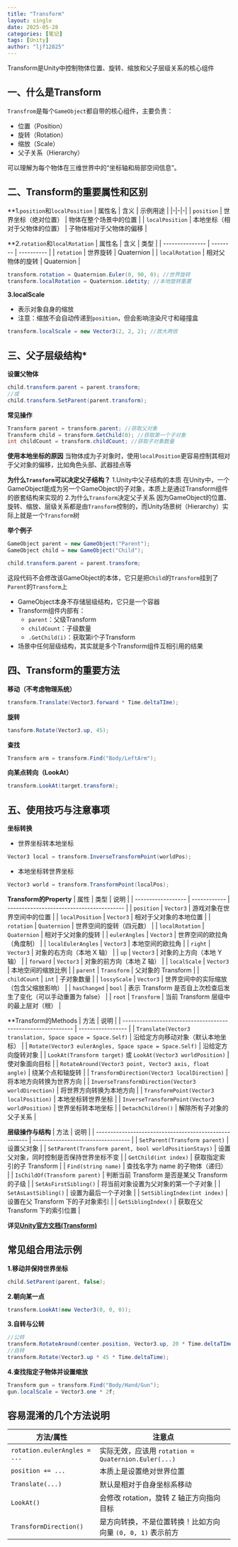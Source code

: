 ```yaml
---
title: "Transform"
layout: single
date: 2025-05-28
categories: [笔记]
tags: [Unity]
author: "ljf12825"
---
```

Transform是Unity中控制物体位置、旋转、缩放和父子层级关系的核心组件

## 一、什么是Transform
`Transfrom`是每个`GameObject`都自带的核心组件，主要负责：  
- 位置（Position）
- 旋转（Rotation）
- 缩放（Scale）
- 父子关系（Hierarchy）

可以理解为每个物体在三维世界中的“坐标轴和局部空间信息”。

## 二、Transform的重要属性和区别
**1.`position`和`localPosition`
| 属性名 | 含义 | 示例用途 |
|-|-|-|
| `position` | 世界坐标（绝对位置） | 物体在整个场景中的位置 |
| `localPosition` | 本地坐标（相对于父物体的位置） | 子物体相对于父物体的偏移 |

**2.`rotation`和`localRotation`
| 属性名             | 含义       | 类型         |
| --------------- | -------- | ---------- |
| `rotation`      | 世界旋转     | Quaternion |
| `localRotation` | 相对父物体的旋转 | Quaternion |


```csharp
transform.rotation = Quaternion.Euler(0, 90, 0); //世界旋转
transform.localRotation = Quaternion.idetity; //本地旋转重置
```

**3.localScale**
- 表示对象自身的缩放
- 注意：缩放不会自动传递到`position`，但会影响渲染尺寸和碰撞盒

```csharp
transform.localScale = new Vector3(2, 2, 2); //放大两倍
```

## 三、父子层级结构*

**设置父物体**
```csharp
child.transform.parent = parent.transform;
//或
child.transform.SetParent(parent.transform);
```

**常见操作**
```csharp
Transform parent = transform.parent; //获取父对象
Transform child = transform.GetChild(0); //获取第一个子对象
int childCount = transform.childCount; //获取子对象数量
```
**使用本地坐标的原因**
当物体成为子对象时，使用`localPosition`更容易控制其相对于父对象的偏移，比如角色头部、武器挂点等

**为什么`Transform`可以决定父子结构？**
1.Unity中父子结构的本质
在Unity中，一个GameObject能成为另一个GameObject的子对象，本质上是通过Transform组件的嵌套结构来实现的
2.为什么`Transform`决定父子关系
因为GameObject的位置、旋转、缩放、层级关系都是由`Transform`控制的，而Unity场景树（Hierarchy）实际上就是一个`Transform`树

**举个例子**
```csharp
GameObject parent = new GameObject("Parent");
GameObject child = new GameObject("Child");

child.transform.parent = parent.transform;
```
这段代码不会修改该GameObject的本体，它只是把`Child`的`Transform`挂到了`Parent`的`Transform`上
- GameObject本身不存储层级结构，它只是一个容器
- Transform组件内部有：
  - `parent`：父级Transform
  - `childCount`：子级数量
  - `.GetChild(i)`：获取第i个子Transform
- 场景中任何层级结构，其实就是多个Transform组件互相引用的结果

## 四、Transform的重要方法
**移动（不考虑物理系统）**
```csharp
transform.Translate(Vector3.forward * Time.deltaTIme);
```
**旋转**
```csharp
tansform.Rotate(Vector3.up, 45);
```
**查找**
```csharp
Transform arm = transform.Find("Body/LeftArm");
```
**向某点转向（LookAt）**
```csharp
transform.LookAt(target.transform);
```

## 五、使用技巧与注意事项
**坐标转换**
- 世界坐标转本地坐标
```csharp
Vector3 local = transform.InverseTransformPoint(worldPos);
```
- 本地坐标转世界坐标
```csharp
Vector3 world = transform.TransformPoint(localPos);
```

**Transform的Property**
| 属性                 | 类型           | 说明                                        |
| ------------------ | ------------ | ----------------------------------------- |
| `position`         | `Vector3`    | 游戏对象在世界空间中的位置                             |
| `localPosition`    | `Vector3`    | 相对于父对象的本地位置                               |
| `rotation`         | `Quaternion` | 世界空间的旋转（四元数）                              |
| `localRotation`    | `Quaternion` | 相对于父对象的旋转                                 |
| `eulerAngles`      | `Vector3`    | 世界空间的欧拉角（角度制）                             |
| `localEulerAngles` | `Vector3`    | 本地空间的欧拉角                                  |
| `right`            | `Vector3`    | 对象的右方向（本地 X 轴）                            |
| `up`               | `Vector3`    | 对象的上方向（本地 Y 轴）                            |
| `forward`          | `Vector3`    | 对象的前方向（本地 Z 轴）                            |
| `localScale`       | `Vector3`    | 本地空间的缩放比例                                 |
| `parent`           | `Transform`  | 父对象的 Transform                            |
| `childCount`       | `int`        | 子对象数量                                     |
| `lossyScale`       | `Vector3`    | 世界空间中的实际缩放（包含父缩放影响）                       |
| `hasChanged`       | `bool`       | 表示 Transform 是否自上次检查后发生了变化（可以手动重置为 false） |
| `root`             | `Transform`  | 当前 Transform 层级中的最上层对（根）                 |

**Transform的Methods
| 方法                                                           | 说明                |
| ------------------------------------------------------------ | ----------------- |
| `Translate(Vector3 translation, Space space = Space.Self)`   | 沿给定方向移动对象（默认本地坐标） |
| `Rotate(Vector3 eulerAngles, Space space = Space.Self)`      | 沿给定方向旋转对象         |
| `LookAt(Transform target)` 或 `LookAt(Vector3 worldPosition)` | 使对象面向目标           |
| `RotateAround(Vector3 point, Vector3 axis, float angle)`     | 绕某个点和轴旋转          |
| `TransformDirection(Vector3 localDirection)`                 | 将本地方向转换为世界方向      |
| `InverseTransformDirection(Vector3 worldDirection)`          | 将世界方向转换为本地方向      |
| `TransformPoint(Vector3 localPosition)`                      | 本地坐标转世界坐标         |
| `InverseTransformPoint(Vector3 worldPosition)`               | 世界坐标转本地坐标         |
| `DetachChildren()`                                           | 解除所有子对象的父子关系      |

**层级操作与结构**
| 方法                                                     | 说明                                 |
| ------------------------------------------------------ | ---------------------------------- |
| `SetParent(Transform parent)`                          | 设置父对象                              |
| `SetParent(Transform parent, bool worldPositionStays)` | 设置父对象，同时控制是否保持世界坐标不变               |
| `GetChild(int index)`                                  | 获取指定索引的子 Transform                 |
| `Find(string name)`                                    | 查找名字为 name 的子物体（递归）                |
| `IsChildOf(Transform parent)`                          | 判断当前 Transform 是否是某父 Transform 的子级 |
| `SetAsFirstSibling()`                                  | 将当前对象设置为父对象的第一个子对象                 |
| `SetAsLastSibling()`                                   | 设置为最后一个子对象                         |
| `SetSiblingIndex(int index)`                           | 设置在父 Transform 下的子对象索引             |
| `GetSiblingIndex()`                                    | 获取在父 Transform 下的索引位置              |

**详见[Unity官方文档(Transform)](https://docs.unity3d.com/ScriptReference/Transform.html)**

## 常见组合用法示例
**1.移动并保持世界坐标**
```csharp
child.SetParent(parent, false);
```
**2.朝向某一点**
```csharp
transform.LookAt(new Vector3(0, 0, 0));
```
**3.自转与公转**
```csharp
//公转
transform.RotateAround(center.position, Vector3.up, 20 * Time.deltaTIme);
//自转
transform.Rotate(Vector3.up * 45 * Time.deltaTime);
```
**4.查找指定子物体并设置缩放**
```csharp
Transform gun = transform.Find("Body/Hand/Gun");
gun.localScale = Vector3.one * 2f;
```

## 容易混淆的几个方法说明
| 方法/属性                        | 注意点                                         |
| ---------------------------- | ------------------------------------------- |
| `rotation.eulerAngles = ...` | 实际无效，应该用 `rotation = Quaternion.Euler(...)` |
| `position += ...`            | 本质上是设置绝对世界位置                                |
| `Translate(...)`             | 默认是相对于自身坐标系移动                               |
| `LookAt()`                   | 会修改 rotation，旋转 Z 轴正方向指向目标                  |
| `TransformDirection()`       | 是方向转换，不是位置转换！比如方向向量 `(0, 0, 1)` 表示前方        |

